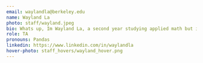 ```yaml
---
email: waylandla@berkeley.edu
name: Wayland La
photo: staff/wayland.jpeg
bio: Whats up, Im Wayland La, a second year studying applied math but intending on switching to data science. I like playing chess and basketball and am a big warriors and niners fan since Im from the bay. Looking forward to getting to know everyone!
role: TA
pronouns: Pandas
linkedin: https://www.linkedin.com/in/waylandla
hover-photo: staff_hovers/wayland_hover.png
---
```

